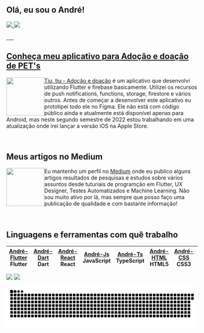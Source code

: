 ## Olá, eu sou o André!


 <div>
  <a href="https://github.com/AndreDrummer">
  <img height="180em" src="https://github-readme-stats.vercel.app/api?username=AndreDrummer&show_icons=true&theme=dark&include_all_commits=true&count_private=true"/>
  <img height="180em" src="https://github-readme-stats.vercel.app/api/top-langs/?username=AndreDrummer&layout=compact&langs_count=7&theme=dark"/>
</div>
 
&nbsp; &nbsp; &nbsp;

<div>
  <h2>Conheça meu aplicativo para Adoção e doação de PET's</h2>
 <p><a href="https://play.google.com/store/apps/details?id=com.anjasolutions.tiutiu&hl=pt_BR&gl=US"><img align="left" src="https://play-lh.googleusercontent.com/vKhzQDu77_d9-dXOSU6dNcgldCxO8IPphFWJSnnhv66bEZ6ZTUJGETmkFhbjHd92KQJK=w480-h960-rw" width="100" height="100"/>Tiu, tiu - Adoção e doação</a> é um aplicativo que desenvolvi utilizando Flutter e firebase basicamente. Utilizei os recursos de push notifications, functions, storage, firestore e vários outros. Antes de começar a desenvolver este aplicativo eu prototipei todo ele no Figma. Ele não está com código público ainda e atualmente está disponível apenas para Android, mas neste segundo semestre de 2022 estou trabalhando em uma atualização onde irei lançar a versão iOS na Apple Store.</p>
</div>
 
&nbsp; &nbsp; &nbsp;
 
<div>
  <h2>Meus artigos no Medium</h2>
 <p> Eu mantenho um perfil no <a href="https://medium.com/@andrfelipedrummer"><img align="left" src="https://cdn-icons-png.flaticon.com/512/5968/5968885.png" width="100" height="100"/>Medium</a> onde eu publico alguns artigos resultados de pesquisas e estudos sobre vários assuntos desde tuturiais de programção em Flutter, UX Designer, Testes Automatizados e Machine Learning. Não sou muito ativo por lá, mas sempre que posso faço uma publicação de qualidade e com bastante informação!</p>
</div>
 
&nbsp; &nbsp; &nbsp;

<h2>Linguagens e ferramentas com quê trabalho</h2>

| [André-Flutter](https://user-images.githubusercontent.com/36930816/128072587-51be9299-a6d5-4312-b074-ec10f1db4669.png) Flutter | [André-Dart](https://user-images.githubusercontent.com/36930816/128072659-3f2ea617-74a9-45e9-9aab-6133c66ebbd6.png) Dart | [André-React](https://raw.githubusercontent.com/devicons/devicon/master/icons/react/react-original.svg) React | [André-Js](https://raw.githubusercontent.com/devicons/devicon/master/icons/javascript/javascript-plain.svg) JavaScript | [André-Ts](https://raw.githubusercontent.com/devicons/devicon/master/icons/typescript/typescript-plain.svg) TypeScript | [André-HTML](https://raw.githubusercontent.com/devicons/devicon/master/icons/html5/html5-original.svg) HTML5 |[André-CSS](https://raw.githubusercontent.com/devicons/devicon/master/icons/css3/css3-original.svg) CSS3 | [André-PHP](https://user-images.githubusercontent.com/36930816/128073221-5ee898e3-9555-44ec-890f-64ca5a2e493c.png) PHP | [André-Kotlin](https://user-images.githubusercontent.com/36930816/128072780-4418617f-2f13-4449-ac81-d459f2cccc86.png) Kotlin |
| ------------ | ------------ | ------------ | ------------ | ------------ | ------------ | ------------ | ------------ | ------------ |
 
 
  <a href = "mailto:anprofelipe@"><img src="https://img.shields.io/badge/-Gmail-%23333?style=for-the-badge&logo=gmail&logoColor=white" target="_blank"></a>
  <a href="https://www.linkedin.com/in/andre-mobile-developer/" target="_blank"><img src="https://img.shields.io/badge/-LinkedIn-%230077B5?style=for-the-badge&logo=linkedin&logoColor=white" target="_blank"></a> 
 
  ![Snake animation](https://github.com/AndreDrummer/AndreDrummer/blob/output/github-contribution-grid-snake.svg)
 
</div>
